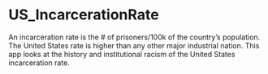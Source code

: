 # US_IncarcerationRate
An incarceration rate is the # of prisoners/100k of the country’s population.  The United States rate is higher than any other major industrial nation.  This app looks at the history and institutional racism of the United States incarceration rate.  
